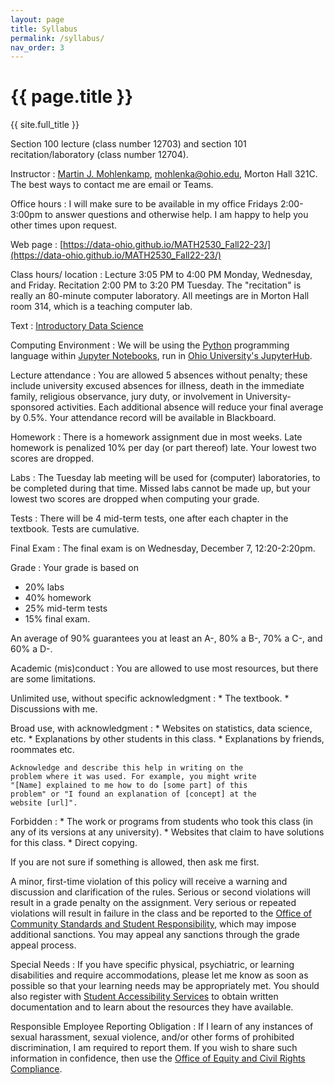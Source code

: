 ```yaml
---
layout: page
title: Syllabus
permalink: /syllabus/
nav_order: 3
---
```


# {{ page.title }}

{{ site.full_title }}

Section 100 lecture (class number 12703) and section 101 recitation/laboratory (class number 12704).

Instructor 
: [Martin J. Mohlenkamp](http://www.ohiouniversityfaculty.com/mohlenka/),
  [mohlenka@ohio.edu](mailto:mohlenka@ohio.edu),
  Morton Hall 321C. The best ways to contact me are email or Teams.
      

Office hours
: I will make sure to be available in my office Fridays 2:00-3:00pm to answer questions and otherwise help. I am happy to help you other times upon request.
  
Web page
: [https://data-ohio.github.io/MATH2530_Fall22-23/](https://data-ohio.github.io/MATH2530_Fall22-23/)      

Class hours/ location
: Lecture 3:05 PM to 4:00 PM Monday, Wednesday, and Friday.
  Recitation 2:00 PM to 3:20 PM Tuesday.
  The "recitation" is really an 80-minute computer laboratory.
  All meetings are in Morton Hall room 314, which is a teaching computer lab.
      
Text
: [Introductory Data Science](https://data-ohio.github.io/introductory-data-science/intro.html)

Computing Environment
: We will be using the [Python](https://www.python.org/) programming language within [Jupyter Notebooks](https://jupyter.org/), run in [Ohio University's JupyterHub](https://jupyterhub.academic.kube.ohio.edu).

Lecture attendance
: You are allowed 5 absences without penalty; these include university excused absences for illness, death in the immediate family, religious observance, jury duty, or involvement in University-sponsored activities. Each additional absence will reduce your final average by 0.5%. Your attendance record will be available in Blackboard.

Homework
: There is a homework assignment due in most weeks. Late homework is penalized 10% per day (or part	thereof) late. Your lowest two scores are dropped.

Labs
: The Tuesday lab meeting will be used for (computer) laboratories, to be completed during that time. Missed labs cannot be made up, but your lowest two scores are dropped when computing your grade.

Tests
: There will be 4 mid-term tests, one after each chapter in the textbook. Tests are cumulative. 

Final Exam
: The final exam is on Wednesday, December 7, 12:20-2:20pm.
      
Grade
: Your grade is based on 
  * 20% labs
  * 40% homework
  * 25% mid-term tests
  * 15% final exam.
  
  An average of 90% guarantees you at least an A-, 80% a B-, 70% a C-, and 60% a D-.
            
Academic (mis)conduct 
: You are allowed to use most resources, but there are some limitations.
  
  Unlimited use, without specific acknowledgment
  : * The textbook.
    * Discussions with me.
	  
  Broad use, with acknowledgment
  : * Websites on statistics, data science, etc.
	* Explanations by other students in this class.
	* Explanations by friends, roommates etc.
	    
	Acknowledge and describe this help in writing on the
	problem where it was used. For example, you might write
	"[Name] explained to me how to do [some part] of this
	problem" or "I found an explanation of [concept] at the
	website [url]".
	  
  Forbidden
  : * The work or programs from students who took this class (in any of its versions at any university).
    * Websites that claim to have solutions for this class.
    * Direct copying.

  If you are not sure if something is allowed, then ask me first.
	  
  A minor, first-time violation of this policy will receive a warning
  and discussion and clarification of the rules.  Serious or second
  violations will result in a grade penalty on the assignment. Very
  serious or repeated violations will result in failure in the class
  and be reported to the [Office of Community Standards and Student
  Responsibility](https://www.ohio.edu/student-affairs/community-standards),
  which may impose additional sanctions. You may appeal any sanctions
  through the grade appeal process.
      

Special Needs
: If you have specific physical, psychiatric, or learning disabilities
  and require accommodations, please let me know as soon as possible
  so that your learning needs may be appropriately met.  You should
  also register with [Student Accessibility
  Services](https://www.ohio.edu/university-college/student-accessibility-services)
  to obtain written documentation and to learn about the resources
  they have available.
      

Responsible Employee Reporting Obligation
: If I learn of any instances of sexual harassment, sexual violence,
  and/or other forms of prohibited discrimination, I am required to
  report them. If you wish to share such information in confidence,
  then use the [Office of Equity and Civil Rights
  Compliance](https://www.ohio.edu/equity-civil-rights).
